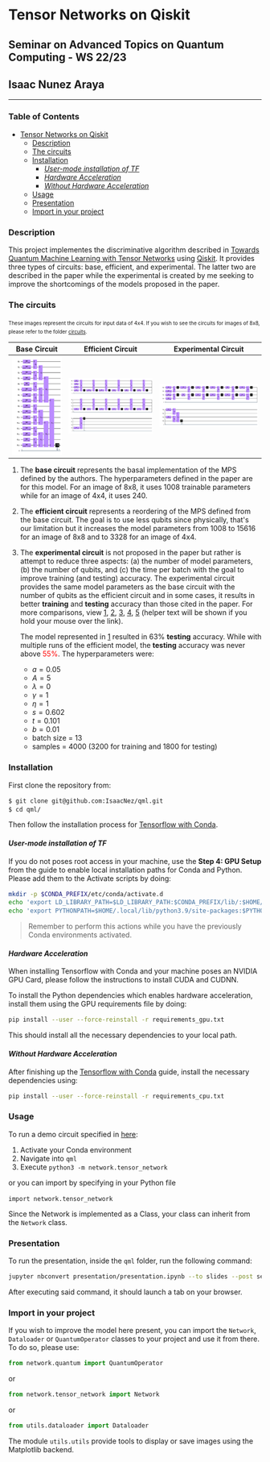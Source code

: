 # Tensor Networks on Qiskit
## Seminar on Advanced Topics on Quantum Computing - WS 22/23
## Isaac Nunez Araya
---
### Table of Contents
- [Tensor Networks on Qiskit](#tensor-networks-on-qiskit)
  * [Description](#--description--)
  * [The circuits](#--the-circuits--)
  * [Installation](#--installation--)
    - [_User-mode installation of TF_](#-user-mode-installation-of-tf-)
    - [_Hardware Acceleration_](#-hardware-acceleration-)
    - [_Without Hardware Acceleration_](#-without-hardware-acceleration-)
  * [Usage](#--usage--)
  * [Presentation](#--presentation--)
  * [Import in your project](#--import-in-your-project--)

### **Description**
This project implementes the discriminative algorithm described in [Towards Quantum Machine Learning with Tensor Networks](https://arxiv.org/pdf/1803.11537.pdf) using [Qiskit](https://qiskit.org/). It provides three types of circuits: base, efficient, and experimental. The latter two are described in the paper while the experimental is created by me seeking to improve the shortcomings of the models proposed in the paper.

### **The circuits**

<font size="1">These images represent the circuits for input data of 4x4. If you wish to see the circuits for images of 8x8, please refer to the folder [circuits](circuits/).</font>

|Base Circuit| Efficient Circuit|Experimental Circuit|
|------------|------------------|--------------------|
|![Base circuit](circuits/circuit_normal_4x4.png)|![Efficient circuit](circuits/circuit_efficient_4x4.png)|![Experimental circuit](circuits/circuit_experimental_4x4.png)|


1. The **base circuit** represents the basal implementation of the MPS defined by the authors. The hyperparameters defined in the paper are for this model. For an image of 8x8, it uses 1008 trainable parameters while for an image of 4x4, it uses 240.
2. The **efficient circuit** represents a reordering of the MPS defined from the base circuit. The goal is to use less qubits since physically, that's our limitation but it increases the model parameters from 1008 to 15616 for an image of 8x8 and to 3328 for an image of 4x4.
3. The **experimental circuit** is not proposed in the paper but rather is attempt to reduce three aspects: (a) the number of model parameters, (b) the number of qubits, and (c) the time per batch with the goal to improve training (and testing) accuracy. The experimental circuit provides the same model parameters as the base circuit with the number of qubits as the efficient circuit and in some cases, it results in better **training** and **testing** accuracy than those cited in the paper. For more comparisons, view [1], [2], [3], [4], [5] (helper text will be shown if you hold your mouse over the link).
  
    The model represented in [1] resulted in 63% **testing** accuracy. While with multiple runs of the efficient model, the **testing** accuracy was never above <font color="red">55%</font>. The hyperparameters were:
    
    * $a = 0.05$
    * $A = 5$
    * $\lambda = 0$
    * $\gamma = 1$
    * $\eta = 1$
    * $s = 0.602$
    * $t = 0.101$
    * $b = 0.01$
    * batch size = 13
    * samples = 4000 (3200 for training and 1800 for testing)

[1]: results/experimental_13/circuit_experimental_accuracy_4x4.png "Experimental circuit with batch size of 13 and an image 4x4"
[2]: results/experimental_20/circuit_experimental_accuracy_4x4.png "Experimental circuit with batch size of 20 and an image 4x4"
[3]: results/experimental_20/circuit_experimental_accuracy_8x8.png "Experimental circuit with batch size of 20 and an image 8x8"
[4]: results/efficient/circuit_efficient_accuracy_4x4.png "Efficient circuit with batch size of 13 and an image 4x4"
[5]: results/efficient/circuit_efficient_accuracy_8x8.png "Efficient circuit with batch size of 13 and an image 4x4"
### **Installation**

First clone the repository from:

```bash
$ git clone git@github.com:IsaacNez/qml.git
$ cd qml/
```

Then follow the installation process for [Tensorflow with Conda](https://www.tensorflow.org/install/pip).

#### _User-mode installation of TF_
If you do not poses root access in your machine, use the **Step 4: GPU Setup** from the guide to enable local installation paths for Conda and Python. Please add them to the Activate scripts by doing:

```bash
mkdir -p $CONDA_PREFIX/etc/conda/activate.d
echo 'export LD_LIBRARY_PATH=$LD_LIBRARY_PATH:$CONDA_PREFIX/lib/:$HOME/.local' > $CONDA_PREFIX/etc/conda/activate.d/env_vars.sh
echo 'export PYTHONPATH=$HOME/.local/lib/python3.9/site-packages:$PYTHONPATH >> $CONDA_PREFIX/etc/conda/activate.d/env_vars.sh
```

> Remember to perform this actions while you have the previously Conda environments activated.

#### _Hardware Acceleration_
When installing Tensorflow with Conda and your machine poses an NVIDIA GPU Card, please follow the instructions to install CUDA and CUDNN.

To install the Python dependencies which enables hardware acceleration, install them using the GPU requirements file by doing:

```bash
pip install --user --force-reinstall -r requirements_gpu.txt
```

This should install all the necessary dependencies to your local path.

#### _Without Hardware Acceleration_
After finishing up the [Tensorflow with Conda](https://www.tensorflow.org/install/pip) guide, install the necessary dependencies using:

```bash
pip install --user --force-reinstall -r requirements_cpu.txt
```

### **Usage**
To run a demo circuit specified in [here](network/tensor_network.py#L427):

1. Activate your Conda environment
2. Navigate into `qml`
3. Execute `python3 -m network.tensor_network` 

or you can import by specifying in your Python file 

`import network.tensor_network`

Since the Network is implemented as a Class, your class can inherit from the `Network` class.

### **Presentation**
To run the presentation, inside the `qml` folder, run the following command:

```bash
jupyter nbconvert presentation/presentation.ipynb --to slides --post serve
```

After executing said command, it should launch a tab on your browser.

### **Import in your project**

If you wish to improve the model here present, you can import the `Network`, `Dataloader` or `QuantumOperator` classes to your project and use it from there. To do so, please use:

```python
from network.quantum import QuantumOperator
```
or
```python
from network.tensor_network import Network
```
or
```python
from utils.dataloader import Dataloader
```

The module `utils.utils` provide tools to display or save images using the Matplotlib backend. 